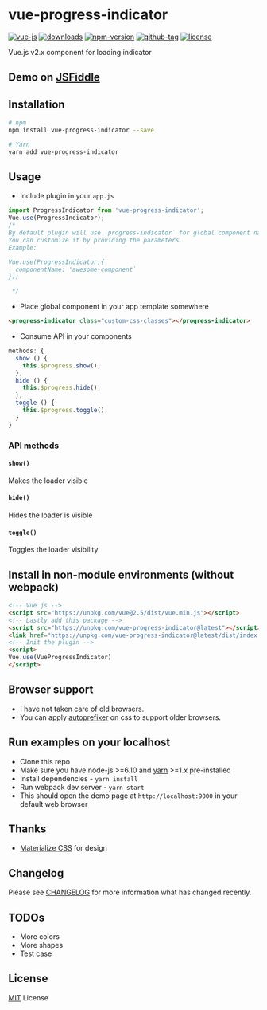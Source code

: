 # vue-progress-indicator

[![vue-js](https://img.shields.io/badge/vue.js-2.x-brightgreen.svg?maxAge=604800)](https://vuejs.org/)
[![downloads](https://img.shields.io/npm/dt/vue-progress-indicator.svg)](http://npm-stats.com/~packages/vue-progress-indicator)
[![npm-version](https://img.shields.io/npm/v/vue-progress-indicator.svg)](https://www.npmjs.com/package/vue-progress-indicator)
[![github-tag](https://img.shields.io/github/tag/ankurk91/vue-progress-indicator.svg?maxAge=1800)](https://github.com/ankurk91/vue-progress-indicator/)
[![license](https://img.shields.io/github/license/ankurk91/vue-progress-indicator.svg?maxAge=1800)](https://yarnpkg.com/en/package/vue-progress-indicator)

Vue.js v2.x component for loading indicator

## Demo on [JSFiddle](https://jsfiddle.net/ankurk91/1jsfpkwc/)

## Installation
```bash
# npm
npm install vue-progress-indicator --save

# Yarn
yarn add vue-progress-indicator
```

## Usage
* Include plugin in your `app.js`
```js
import ProgressIndicator from 'vue-progress-indicator';
Vue.use(ProgressIndicator);
/*
By default plugin will use `progress-indicator` for global component name.
You can customize it by providing the parameters.
Example:

Vue.use(ProgressIndicator,{
  componentName: 'awesome-component`
});

 */
```
* Place global component in your app template somewhere
```html
<progress-indicator class="custom-css-classes"></progress-indicator>
```
* Consume API in your components
```js
methods: {
  show () {
    this.$progress.show();
  },
  hide () {
    this.$progress.hide();
  },
  toggle () {
    this.$progress.toggle();
  }
}
```

### API methods
#### `show()`
Makes the loader visible
#### `hide()`
Hides the loader is visible
#### `toggle()`
Toggles the loader visibility


## Install in non-module environments (without webpack)
```html
<!-- Vue js -->
<script src="https://unpkg.com/vue@2.5/dist/vue.min.js"></script>
<!-- Lastly add this package -->
<script src="https://unpkg.com/vue-progress-indicator@latest"></script>
<link href="https://unpkg.com/vue-progress-indicator@latest/dist/index.min.css" rel="stylesheet">
<!-- Init the plugin -->
<script>
Vue.use(VueProgressIndicator)
</script>
```

## Browser support
* I have not taken care of old browsers.
* You can apply [autoprefixer](https://github.com/postcss/autoprefixer) on css to support older browsers.

## Run examples on your localhost
* Clone this repo
* Make sure you have node-js >=6.10 and [yarn](https://yarnpkg.com) >=1.x pre-installed
* Install dependencies - `yarn install`
* Run webpack dev server - `yarn start`
* This should open the demo page at `http://localhost:9000` in your default web browser 

## Thanks
* [Materialize CSS](http://materializecss.com/preloader.html) for design

## Changelog
Please see [CHANGELOG](CHANGELOG.md) for more information what has changed recently.

## TODOs
* More colors
* More shapes
* Test case
 
## License
[MIT](LICENSE.txt) License
